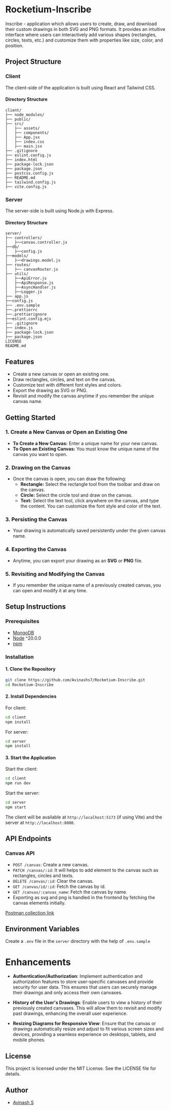 # Rocketium-Inscribe
Inscribe - application which allows users to create, draw, and download their custom drawings in both SVG and PNG formats. It provides an intuitive interface where users can interactively add various shapes (rectangles, circles, texts, etc.) and customize them with properties like size, color, and position.

## Project Structure

### Client

The client-side of the application is built using React and Tailwind CSS.

#### Directory Structure

```
client/
├── node_modules/
├── public/
├── src/
│   ├── assets/
│   ├── components/
│   ├── App.jsx
│   ├── index.css
│   ├── main.jsx
├── .gitignore
├── eslint.config.js
├── index.html
├── package-lock.json
├── package.json
├── postcss.config.js
├── README.md
├── tailwind.config.js
├── vite.config.js
```

### Server

The server-side is built using Node.js with Express.

#### Directory Structure

```
server/
├── controllers/
│   ├──canvas.controller.js
├──db/
│   ├──config.js
├──models/
│   ├──drawings.model.js
├── routes/
│   ├── canvasRouter.js
├── utils/
│   ├──ApiError.js
│   ├──ApiResponse.js
│   ├──AsyncHandler.js
│   ├──Logger.js
├── app.js
├──config.js
├── .env.sample
├──.prettierrc
├──.prettierignore
├──eslint.config.mjs
├── .gitignore
├── index.js
├── package-lock.json
├── package.json
LICENSE
README.md
```
## Features
- Create a new canvas or open an existing one.
- Draw rectangles, circles, and text on the canvas.
- Customize text with different font styles and colors.
- Export the drawing as SVG or PNG.
- Revisit and modify the canvas anytime if you remember the unique canvas name.

## Getting Started

### 1. Create a New Canvas or Open an Existing One
- **To Create a New Canvas:** Enter a unique name for your new canvas.
- **To Open an Existing Canvas:** You must know the unique name of the canvas you want to open.

### 2. Drawing on the Canvas
- Once the canvas is open, you can draw the following:
  - **Rectangle:** Select the rectangle tool from the toolbar and draw on the canvas.
  - **Circle:** Select the circle tool and draw on the canvas.
  - **Text:** Select the text tool, click anywhere on the canvas, and type the content. You can customize the font style and color of the text.

### 3. Persisting the Canvas
- Your drawing is automatically saved persistently under the given canvas name.

### 4. Exporting the Canvas
- Anytime, you can export your drawing as an **SVG** or **PNG** file.

### 5. Revisiting and Modifying the Canvas
- If you remember the unique name of a previously created canvas, you can open and modify it at any time.

## Setup Instructions

### Prerequisites

- [MongoDB](https://gist.github.com/nrollr/9f523ae17ecdbb50311980503409aeb3)
- [Node](https://nodejs.org/en/download/) ^20.0.0
- [npm](https://nodejs.org/en/download/package-manager/)

### Installation

#### 1. Clone the Repository

```bash
git clone https://github.com/Avinashs7/Rocketium-Inscribe.git
cd Rocketium-Inscribe
```

#### 2. Install Dependencies

For client:

```bash
cd client
npm install
```

For server:

```bash
cd server
npm install
```

#### 3. Start the Application

Start the client:

```bash
cd client
npm run dev
```

Start the server:

```bash
cd server
npm start
```

The client will be available at `http://localhost:5173` (if using Vite) and the server at `http://localhost:8000`.

## API Endpoints

### Canvas API

- `POST /canvas`: Create a new canvas.
- `PATCH /canvas/:id`: It will helps to add element to the canvas such as rectangles, circles and texts.
- `DELETE /canvas/:id`: Clear the canvas.
- `GET /canvas/id/:id`: Fetch the canvas by id.
- `GET /canvas/:canvas_name`: Fetch the canvas by name.
- Exporting as svg and png is handled in the frontend by fetching the canvas elements initially.

[Postman collection link](https://www.postman.com/restless-meadow-857763/inscribe/collection/pksfcge/inscribe)

## Environment Variables

Create a `.env` file in the `server` directory with the help of `.env.sample`

# Enhancements

- **Authentication/Authorization**:
Implement authentication and authorization features to store user-specific canvases and provide security for user data. This ensures that users can securely manage their drawings and only access their own canvases.

- **History of the User's Drawings**:
Enable users to view a history of their previously created canvases. This will allow them to revisit and modify past drawings, enhancing the overall user experience.

- **Resizing Diagrams for Responsive View**:
Ensure that the canvas or drawings automatically resize and adjust to fit various screen sizes and devices, providing a seamless experience on desktops, tablets, and mobile phones.

## License

This project is licensed under the MIT License. See the LICENSE file for details.

## Author

- [Avinash S](https://github.com/Avinashs7)